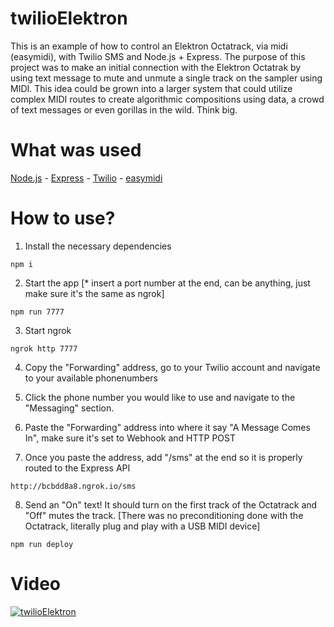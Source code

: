 # twilioElektron
This is an example of how to control an Elektron Octatrack, via midi (easymidi), with Twilio SMS and Node.js + Express. The purpose of this project was to make an initial connection with the Elektron Octatrak by using text message to mute and unmute a single track on the sampler using MIDI. This idea could be grown into a larger system that could utilize complex MIDI routes to create algorithmic compositions using data, a crowd of text messages or even gorillas in the wild. Think big.

# What was used
[Node.js](https://nodejs.org/en/) - [Express](https://expressjs.com/en/starter/installing.html) - [Twilio](https://www.twilio.com/sms) - [easymidi](https://github.com/dinchak/node-easymidi)

# How to use?

1) Install the necessary dependencies

`npm i`

2) Start the app [* insert a port number at the end, can be anything, just make sure it's the same as ngrok]

`npm run 7777`

3) Start ngrok

`ngrok http 7777`

4) Copy the "Forwarding" address, go to your Twilio account and navigate to your available phonenumbers

5) Click the phone number you would like to use and navigate to the "Messaging" section.

6) Paste the "Forwarding" address into where it say "A Message Comes In", make sure it's set to Webhook and HTTP POST

7) Once you paste the address, add "/sms" at the end so it is properly routed to the Express API

`http://bcbdd8a8.ngrok.io/sms`

8) Send an "On" text! It should turn on the first track of the Octatrack and "Off" mutes the track. 
[There was no preconditioning done with the Octatrack, literally plug and play with a USB MIDI device]

`npm run deploy`

# Video

[![twilioElektron](https://img.youtube.com/vi/KFZJt0G3Mag/0.jpg)](https://youtu.be/KFZJt0G3Mag "twilioElektron")

